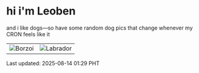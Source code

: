 # hi i'm Leoben

and i like dogs—so have some random dog pics that change whenever my CRON feels like it

|  |  |
|--------|----------|
| ![Borzoi](https://random-dog-vercel.vercel.app/api/random-borzoi?v=1755106183) | ![Labrador](https://random-dog-vercel.vercel.app/api/random-labrador?v=1755106183) |

Last updated: 2025-08-14 01:29 PHT
